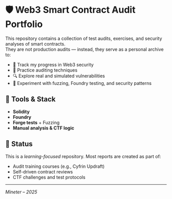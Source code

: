 # 🛡️ Web3 Smart Contract Audit Portfolio

This repository contains a collection of test audits, exercises, and security analyses of smart contracts.  
They are not production audits — instead, they serve as a personal archive to:

- 📌 Track my progress in Web3 security
- 🧠 Practice auditing techniques
- 🔍 Explore real and simulated vulnerabilities
- 🧪 Experiment with fuzzing, Foundry testing, and security patterns

## 🧰 Tools & Stack
- **Solidity**
- **Foundry**
- **Forge tests** + Fuzzing
- **Manual analysis & CTF logic**

## 🚧 Status
This is a _learning-focused_ repository. Most reports are created as part of:
- Audit training courses (e.g., Cyfrin Updraft)
- Self-driven contract reviews
- CTF challenges and test protocols
---

_Mineter – 2025_
